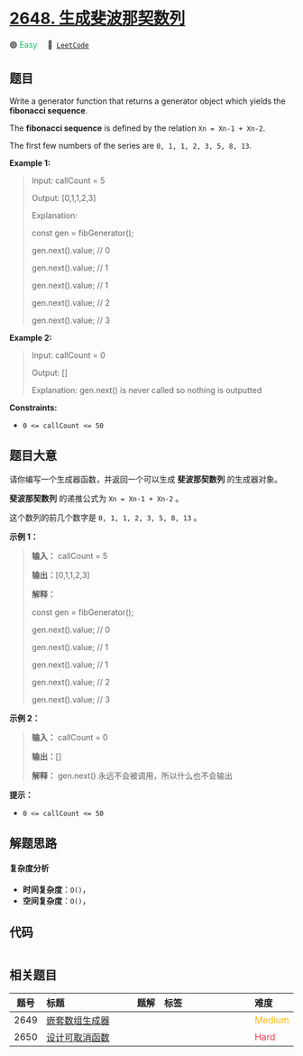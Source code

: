 # [2648. 生成斐波那契数列](https://leetcode.com/problems/generate-fibonacci-sequence)

🟢 <font color=#15bd66>Easy</font>&emsp; 🔗&ensp;[`LeetCode`](https://leetcode.com/problems/generate-fibonacci-sequence)

## 题目

Write a generator function that returns a generator object which yields the
**fibonacci sequence**.

The **fibonacci sequence**  is defined by the relation `Xn = Xn-1 + Xn-2`.

The first few numbers of the series are `0, 1, 1, 2, 3, 5, 8, 13`.



**Example 1:**

> Input: callCount = 5
> 
> Output: [0,1,1,2,3]
> 
> Explanation:
> 
> const gen = fibGenerator();
> 
> gen.next().value; // 0
> 
> gen.next().value; // 1
> 
> gen.next().value; // 1
> 
> gen.next().value; // 2
> 
> gen.next().value; // 3

**Example 2:**

> Input: callCount = 0
> 
> Output: []
> 
> Explanation: gen.next() is never called so nothing is outputted

**Constraints:**

  * `0 <= callCount <= 50`


## 题目大意

请你编写一个生成器函数，并返回一个可以生成 **斐波那契数列** 的生成器对象。

**斐波那契数列** 的递推公式为 `Xn = Xn-1 + Xn-2` 。

这个数列的前几个数字是 `0, 1, 1, 2, 3, 5, 8, 13` 。



**示例 1：**

> 
> 
> 
> 
> 
> **输入：** callCount = 5
> 
> **输出：**[0,1,1,2,3]
> 
> **解释：**
> 
> const gen = fibGenerator();
> 
> gen.next().value; // 0
> 
> gen.next().value; // 1
> 
> gen.next().value; // 1
> 
> gen.next().value; // 2
> 
> gen.next().value; // 3
> 
> 

**示例 2：**

> 
> 
> 
> 
> 
> **输入：** callCount = 0
> 
> **输出：**[]
> 
> **解释：** gen.next() 永远不会被调用，所以什么也不会输出
> 
> 



**提示：**

  * `0 <= callCount <= 50`


## 解题思路

#### 复杂度分析

- **时间复杂度**：`O()`，
- **空间复杂度**：`O()`，

## 代码

```javascript

```

## 相关题目

<!-- prettier-ignore -->
| 题号 | 标题 | 题解 | 标签 | 难度 |
| :------: | :------ | :------: | :------ | :------ |
| 2649 | [嵌套数组生成器](https://leetcode.com/problems/nested-array-generator) |  |  | <font color=#ffb800>Medium</font> |
| 2650 | [设计可取消函数](https://leetcode.com/problems/design-cancellable-function) |  |  | <font color=#ff334b>Hard</font> |

<style>
.blue {
    background-color: #096dd9;
    padding: 0.25rem 0.5rem;
    margin: 0;
    font-size: 0.85em;
    border-radius: 3px;
    color: white;
    font-weight: 500;
}
table th:first-of-type { width: 10%; }
table th:nth-of-type(2) { width: 35%; }
table th:nth-of-type(3) { width: 10%; }
table th:nth-of-type(4) { width: 35%; }
table th:nth-of-type(5) { width: 10%; }
</style>

